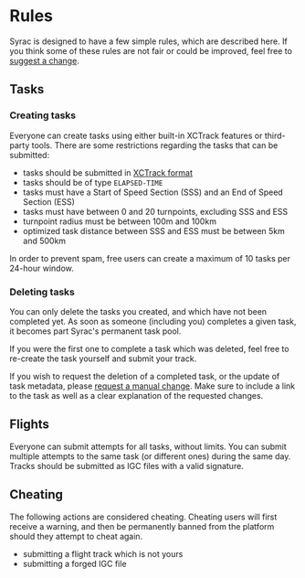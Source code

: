 # Rules

Syrac is designed to have a few simple rules, which are described here.
If you think some of these rules are not fair or could be improved, feel free to [suggest a change][1].

## Tasks

### Creating tasks

Everyone can create tasks using either built-in XCTrack features or third-party tools. There are some restrictions regarding the tasks that can be submitted:

- tasks should be submitted in [XCTrack format][2]
- tasks should be of type `ELAPSED-TIME`
- tasks must have a Start of Speed Section (SSS) and an End of Speed Section (ESS)
- tasks must have between 0 and 20 turnpoints, excluding SSS and ESS
- turnpoint radius must be between 100m and 100km
- optimized task distance between SSS and ESS must be between 5km and 500km

In order to prevent spam, free users can create a maximum of 10 tasks per 24-hour window.

### Deleting tasks

You can only delete the tasks you created, and which have not been completed yet.
As soon as someone (including you) completes a given task, it becomes part Syrac's permanent task pool.

If you were the first one to complete a task which was deleted, feel free to re-create the task yourself and submit your track.

If you wish to request the deletion of a completed task, or the update of task metadata, please [request a manual change][3].
Make sure to include a link to the task as well as a clear explanation of the requested changes.

## Flights

Everyone can submit attempts for all tasks, without limits.
You can submit multiple attempts to the same task (or different ones) during the same day.
Tracks should be submitted as IGC files with a valid signature.

## Cheating

The following actions are considered cheating.
Cheating users will first receive a warning, and then be permanently banned from the platform should they attempt to cheat again.

* submitting a flight track which is not yours
* submitting a forged IGC file

[1]: https://github.com/orgs/syrac-org/discussions/new?category=ideas
[2]: https://xctrack.org/Competition_Interfaces.html
[3]: https://github.com/orgs/syrac-org/discussions/new?category=change-requests
